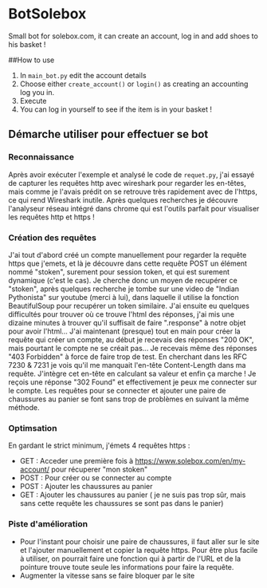 # BotSolebox
Small bot for solebox.com, it can create an account, log in and add shoes to his basket !

##How to use
1. In `main_bot.py` edit the account details
2. Choose either `create_account()` or `login()` as creating an accounting log you in.
3. Execute
4. You can log in yourself to see if the item is in your basket !

## Démarche utiliser pour effectuer se bot
### Reconnaissance
Après avoir exécuter l'exemple et analysé le code de `requet.py`, j'ai essayé de capturer les requêtes http avec wireshark pour regarder les en-têtes, mais comme je l'avais prédit on se retrouve très rapidement avec de l'https, ce qui rend Wireshark inutile.
Après quelques recherches je découvre l'analyseur réseau intégré dans chrome qui est l'outils parfait pour visualiser les requêtes http et https !
### Création des requêtes 
J'ai tout d'abord créé un compte manuellement pour regarder la requête https que j'emets, et là je découvre dans cette requête POST un élément nommé "stoken", surement pour session token, et qui est surement dynamique (c'est le cas). Je cherche donc un moyen de recupérer ce "stoken", après quelques recherche je tombe sur une video de "Indian Pythonista" sur youtube (merci à lui), dans laquelle il utilise la fonction BeautifulSoup pour recupérer un token similaire. J'ai ensuite eu quelques difficultés pour trouver où ce trouve l'html des réponses, j'ai mis une dizaine minutes à trouver qu'il suffisait de faire ".response" à notre objet pour avoir l'html...
J'ai maintenant (presque) tout en main pour créer la requête qui créer un compte, au début je recevais des réponses "200 OK", mais pourtant le compte ne se créait pas... Je recevais même des réponses "403 Forbidden" à force de faire trop de test. En cherchant dans les RFC 7230 & 7231 je vois qu'il me manquait l'en-tête Content-Length dans ma requête. J'intègre cet en-tête en calculant sa valeur et enfin ça marche ! Je reçois une réponse "302 Found" et effectivement je peux me connecter sur le compte.
Les requêtes pour se connecter et ajouter une paire de chaussures au panier se font sans trop de problèmes en suivant la même méthode.
### Optimsation
En gardant le strict minimum, j'émets 4 requêtes https :
- GET : Acceder une première fois à https://www.solebox.com/en/my-account/ pour récuperer "mon stoken"
- POST : Pour créer ou se connecter au compte
- POST : Ajouter les chaussures au panier
- GET : Ajouter les chaussures au panier ( je ne suis pas trop sûr, mais sans cette requête les chaussures se sont pas dans le panier)

### Piste d'amélioration 
* Pour l'instant pour choisir une paire de chaussures, il faut aller sur le site et l'ajouter manuellement et copier la requête https. Pour être plus facile à utiliser, on pourrait faire une fonction qui à partir de l'URL et de la pointure trouve toute seule les informations pour faire la requête. 
* Augmenter la vitesse sans se faire bloquer par le site
